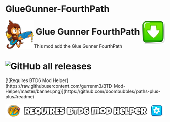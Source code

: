 
# GlueGunner-FourthPath

<a href="https://github.com/Mattcy1/GlueGunner-FourthPath/releases/download/BTD6-mods/GlueGunnerFourthPath.dll">
    <img align="left" alt="Icon" height="90" src="GlueGunnerFourthPath-Portrait.png">
    <img align="right" alt="Download" height="75" src="https://raw.githubusercontent.com/gurrenm3/BTD-Mod-Helper/master/BloonsTD6%20Mod%20Helper/Resources/DownloadBtn.png">
</a>

<h1 align="center">Glue Gunner FourthPath</h1>

This mod add the Glue Gunner FourthPath

<h1 aling="left"><img alt="GitHub all releases" height="25" src="https://img.shields.io/github/downloads/Mattcy1/GlueGunner-FourthPath/total?label=Total%20Dowloads"></h1>
[![Requires BTD6 Mod Helper](https://raw.githubusercontent.com/gurrenm3/BTD-Mod-Helper/master/banner.png)](https://github.com/doombubbles/paths-plus-plus#readme)

[![Requires BTD6 Mod Helper](https://raw.githubusercontent.com/gurrenm3/BTD-Mod-Helper/master/banner.png)](https://github.com/gurrenm3/BTD-Mod-Helper#readme)
